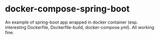 # docker-compose-spring-boot

An example of spring-boot app wrapped in docker container (esp. interesting Dockerfile, Dockerfile-build, docker-compose.yml). All working fine.
